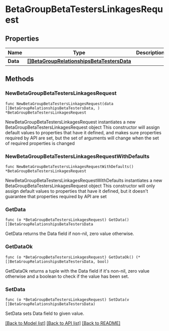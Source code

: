 # BetaGroupBetaTestersLinkagesRequest

## Properties

Name | Type | Description | Notes
------------ | ------------- | ------------- | -------------
**Data** | [**[]BetaGroupRelationshipsBetaTestersData**](BetaGroupRelationshipsBetaTestersData.md) |  | 

## Methods

### NewBetaGroupBetaTestersLinkagesRequest

`func NewBetaGroupBetaTestersLinkagesRequest(data []BetaGroupRelationshipsBetaTestersData, ) *BetaGroupBetaTestersLinkagesRequest`

NewBetaGroupBetaTestersLinkagesRequest instantiates a new BetaGroupBetaTestersLinkagesRequest object
This constructor will assign default values to properties that have it defined,
and makes sure properties required by API are set, but the set of arguments
will change when the set of required properties is changed

### NewBetaGroupBetaTestersLinkagesRequestWithDefaults

`func NewBetaGroupBetaTestersLinkagesRequestWithDefaults() *BetaGroupBetaTestersLinkagesRequest`

NewBetaGroupBetaTestersLinkagesRequestWithDefaults instantiates a new BetaGroupBetaTestersLinkagesRequest object
This constructor will only assign default values to properties that have it defined,
but it doesn't guarantee that properties required by API are set

### GetData

`func (o *BetaGroupBetaTestersLinkagesRequest) GetData() []BetaGroupRelationshipsBetaTestersData`

GetData returns the Data field if non-nil, zero value otherwise.

### GetDataOk

`func (o *BetaGroupBetaTestersLinkagesRequest) GetDataOk() (*[]BetaGroupRelationshipsBetaTestersData, bool)`

GetDataOk returns a tuple with the Data field if it's non-nil, zero value otherwise
and a boolean to check if the value has been set.

### SetData

`func (o *BetaGroupBetaTestersLinkagesRequest) SetData(v []BetaGroupRelationshipsBetaTestersData)`

SetData sets Data field to given value.



[[Back to Model list]](../README.md#documentation-for-models) [[Back to API list]](../README.md#documentation-for-api-endpoints) [[Back to README]](../README.md)


